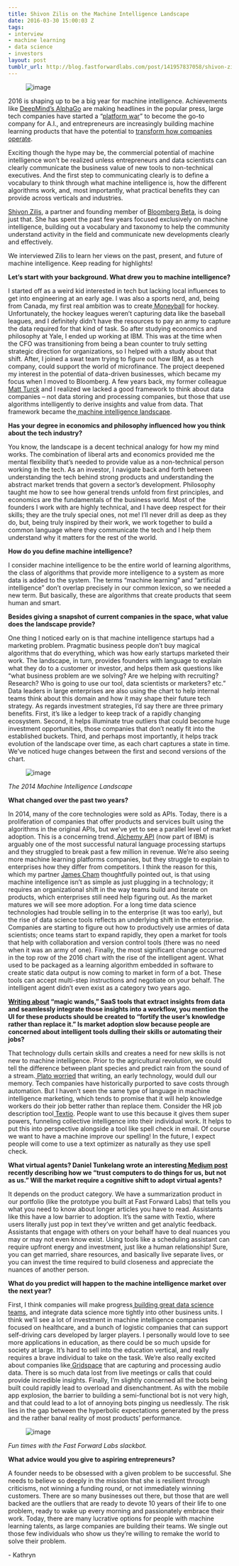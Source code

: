 ```yaml
---
title: Shivon Zilis on the Machine Intelligence Landscape
date: 2016-03-30 15:00:03 Z
tags:
- interview
- machine learning
- data science
- investors
layout: post
tumblr_url: http://blog.fastforwardlabs.com/post/141957837058/shivon-zilis-on-the-machine-intelligence-landscape
---
```


<figure data-orig-width="727" data-orig-height="541" class="tmblr-full"><img src="http://68.media.tumblr.com/74ea2d9c04837d672993d887788dcd76/tumblr_inline_o4tb0bi8wF1ta78fg_540.png" alt="image" data-orig-width="727" data-orig-height="541"/></figure><p>2016 is shaping up to be a big year for machine intelligence. Achievements like <a href="http://t.umblr.com/redirect?z=https%3A%2F%2Fdeepmind.com%2Falpha-go.html&amp;t=OWFhNGUyZTg5YTZhMDA5YzMxMjhkZTcwZTA3ZjVkNTlkMTM5OWI5OCxXelB4R3dDVA%3D%3D">DeepMind’s AlphaGo</a> are making headlines in the popular press, large tech companies have started a “<a href="http://t.umblr.com/redirect?z=http%3A%2F%2Fwww.nytimes.com%2F2016%2F03%2F26%2Ftechnology%2Fthe-race-is-on-to-control-artificial-intelligence-and-techs-future.html%3Faction%3Dclick%26contentCollection%3DTechnology%26module%3DRelatedCoverage%26region%3DEndOfArticle%26pgtype%3Darticle&amp;t=NzFhYjEzNjJiMmY1NmNhZDFiMjQ2MWY0ZDQxYTc2MGUxODA2ZmZjNixXelB4R3dDVA%3D%3D">platform war</a>” to become the go-to company for A.I., and entrepreneurs are increasingly building machine learning products that have the potential to <a href="http://t.umblr.com/redirect?z=http%3A%2F%2Ftechcrunch.com%2F2016%2F03%2F19%2Fhow-real-businesses-are-using-machine-learning%2F&amp;t=MzRiYTE2MmVjYjBiN2UyZjQ3Zjc4YWRjOGI0ZjVmYmViODViZGY2OSxXelB4R3dDVA%3D%3D">transform how companies operate</a>. </p><p>Exciting though the hype may be, the commercial potential of machine intelligence won’t be realized unless entrepreneurs and data scientists can clearly communicate the business value of new tools to non-technical executives. And the first step to communicating clearly is to define a vocabulary to think through what machine intelligence is, how the different algorithms work, and, most importantly, what practical benefits they can provide across verticals and industries. </p><p><a href="http://t.umblr.com/redirect?z=http%3A%2F%2Fwww.shivonzilis.com%2F&amp;t=Y2UyNGUzNGI0YTMxYmNhYzFlNzQxMWJmMDMwZGI4YjBlN2ZmMTI3NCxXelB4R3dDVA%3D%3D">Shivon Zilis</a>, a partner and founding member of <a href="http://t.umblr.com/redirect?z=https%3A%2F%2Fen.wikipedia.org%2Fwiki%2FBloomberg_Beta&amp;t=NTM4NjA1ZDJkZWU2M2FjZTgzNDk0Nzk0NzkwZDdlNjdiYWQwYjRkNCxXelB4R3dDVA%3D%3D">Bloomberg Beta</a>, is doing just that. She has spent the past few years focused exclusively on machine intelligence, building out a vocabulary and taxonomy to help the community understand activity in the field and communicate new developments clearly and effectively. </p><p>We interviewed Zilis to learn her views on the past, present, and future of machine intelligence. Keep reading for highlights!</p><!-- more --><p><b>Let’s start with your background. What drew you to machine intelligence?</b></p><p>I started off as a weird kid interested in tech but lacking local influences to get into engineering at an early age. I was also a sports nerd, and, being from Canada, my first real ambition was to create<a href="http://www.amazon.com/Moneyball-The-Winning-Unfair-Game/dp/0393324818"> Moneyball</a> for hockey. Unfortunately, the hockey leagues weren’t capturing data like the baseball leagues, and I definitely didn’t have the resources to pay an army to capture the data required for that kind of task. So after studying economics and philosophy at Yale, I ended up working at IBM. This was at the time when the CFO was transitioning from being a bean counter to truly setting strategic direction for organizations, so I helped with a study about that shift. After, I joined a swat team trying to figure out how IBM, as a tech company, could support the world of microfinance. The project deepened my interest in the potential of data-driven businesses, which became my focus when I moved to Bloomberg. A few years back, my former colleague<a href="https://twitter.com/mattturck"> Matt Turck</a> and I realized we lacked a good framework to think about data companies – not data storing and processing companies, but those that use algorithms intelligently to derive insights and value from data. That framework became the<a href="http://www.shivonzilis.com/machineintelligence"> machine intelligence landscape</a>.</p><p><b>Has your degree in economics and philosophy influenced how you think about the tech industry?</b></p><p>You know, the landscape is a decent technical analogy for how my mind works. The combination of liberal arts and economics provided me the mental flexibility that’s needed to provide value as a non-technical person working in the tech. As an investor, I navigate back and forth between understanding the tech behind strong products and understanding the abstract market trends that govern a sector’s development. Philosophy taught me how to see how general trends unfold from first principles, and economics are the fundamentals of the business world. Most of the founders I work with are highly technical, and I have deep respect for their skills; they are the truly special ones, not me! I’ll never drill as deep as they do, but, being truly inspired by their work, we work together to build a common language where they communicate the tech and I help them understand why it matters for the rest of the world.  	</p><p><b>How do you define machine intelligence?</b></p><p>I consider machine intelligence to be the entire world of learning algorithms, the class of algorithms that provide more intelligence to a system as more data is added to the system. The terms “machine learning” and “artificial intelligence” don’t overlap precisely in our common lexicon, so we needed a new term. But basically, these are algorithms that create products that seem human and smart.  </p><p><b>Besides giving a snapshot of current companies in the space, what value does the landscape provide?</b></p><p>One thing I noticed early on is that machine intelligence startups had a marketing problem. Pragmatic business people don’t buy magical algorithms that do everything, which was how early startups marketed their work. The landscape, in turn, provides founders with language to explain what they do to a customer or investor, and helps them ask questions like “what business problem are we solving? Are we helping with recruiting? Research? Who is going to use our tool, data scientists or marketers? etc.” Data leaders in large enterprises are also using the chart to help internal teams think about this domain and how it may shape their future tech strategy. As regards investment strategies, I’d say there are three primary benefits. First, it’s like a ledger to keep track of a rapidly changing ecosystem. Second, it helps illuminate true outliers that could become huge investment opportunities, those companies that don’t neatly fit into the established buckets. Third, and perhaps most importantly, it helps track evolution of the landscape over time, as each chart captures a state in time. We’ve noticed huge changes between the first and second versions of the chart.<br/></p><figure data-orig-width="721" data-orig-height="538" class="tmblr-full"><img src="http://68.media.tumblr.com/31d281787156ba2adcd1da3ced0b7c55/tumblr_inline_o4tfgxZQKk1ta78fg_540.png" alt="image" data-orig-width="721" data-orig-height="538"/></figure><p><i>The 2014 Machine Intelligence Landscape</i></p><p><b>What changed over the past two years?</b><br/></p><p>In 2014, many of the core technologies were sold as APIs. Today, there is a proliferation of companies that offer products and services built using the algorithms in the original APIs, but we’ve yet to see a parallel level of market adoption. This is a concerning trend.<a href="http://www.alchemyapi.com/"> Alchemy API</a> (now part of IBM) is arguably one of the most successful natural language processing startups and they struggled to break past a few million in revenue. We’re also seeing more machine learning platforms companies, but they struggle to explain to enterprises how they differ from competitors. I think the reason for this, which my partner <a href="https://twitter.com/jamescham">James Cham</a> thoughtfully pointed out, is that using machine intelligence isn’t as simple as just plugging in a technology; it requires an organizational shift in the way teams build and iterate on products, which enterprises still need help figuring out. As the market matures we will see more adoption. For a long time data science technologies had trouble selling in to the enterprise (it was too early), but the rise of data science tools reflects an underlying shift in the enterprise. Companies are starting to figure out how to productively use armies of data scientists; once teams start to expand rapidly, they open a market for tools that help with collaboration and version control tools (there was no need when it was an army of one). Finally, the most significant change occurred in the top row of the 2016 chart with the rise of the intelligent agent. What used to be packaged as a learning algorithm embedded in software to create static data output is now coming to market in form of a bot. These tools can accept multi-step instructions and negotiate on your behalf. The intelligent agent didn’t even exist as a category two years ago.  </p><p><b><a href="http://techcrunch.com/2015/11/26/machine-intelligence-in-the-real-world/">Writing about</a> “magic wands,” SaaS tools that extract insights from data and seamlessly integrate those insights into a workflow, you mention the UI for these products should be created to “fortify the user’s knowledge rather than replace it.” Is market adoption slow because people are concerned about intelligent tools dulling their skills or automating their jobs?</b></p><p>That technology dulls certain skills and creates a need for new skills is not new to machine intelligence. Prior to the agricultural revolution, we could tell the difference between plant species and predict rain from the sound of a stream.<a href="http://www.umich.edu/~lsarth/filecabinet/PlatoOnWriting.html"> Plato worried</a> that writing, an early technology, would dull our memory. Tech companies have historically purported to save costs through automation. But I haven’t seen the same type of language in machine intelligence marketing, which tends to promise that it will help knowledge workers do their job better rather than replace them. Consider the HR job description tool<a href="https://textio.com/"> Textio</a>. People want to use this because it gives them super powers, funneling collective intelligence into their individual work. It helps to put this into perspective alongside a tool like spell check in email. Of course we want to have a machine improve our spelling! In the future, I expect people will come to use a text optimizer as naturally as they use spell check.  </p><p><b>What virtual agents? Daniel Tunkelang wrote an interesting<a href="https://medium.com/@dtunkelang/a-question-of-agency-e4495b7ad11#.xsuthlgje"> Medium post</a> recently describing how we “trust computers to do things for us, but not as us.” Will the market require a cognitive shift to adopt virtual agents?</b></p><p>It depends on the product category. We have a summarization product in our portfolio (like the prototype you built at Fast Forward Labs) that tells you what you need to know about longer articles you have to read. Assistants like this have a low barrier to adoption. It’s the same with Textio, where users literally just pop in text they’ve written and get analytic feedback. Assistants that engage with others on your behalf have to deal nuances you may or may not even know exist. Using tools like a scheduling assistant can require upfront energy and investment, just like a human relationship! Sure, you can get married, share resources, and basically live separate lives, or you can invest the time required to build closeness and appreciate the nuances of another person.</p><p><b>What do you predict will happen to the machine intelligence market over the next year?</b></p><p>First, I think companies will make progress<a href="http://blog.fastforwardlabs.com/post/141856452603/fast-forward-labs-data-leadership-conference"> building great data science teams</a>, and integrate data science more tightly into other business units. I think we’ll see a lot of investment in machine intelligence companies focused on healthcare, and a bunch of logistic companies that can support self-driving cars developed by larger players. I personally would love to see more applications in education, as there could be so much upside for society at large. It’s hard to sell into the education vertical, and really requires a brave individual to take on the task. We’re also really excited about companies like<a href="https://www.gridspace.com/"> Gridspace</a> that are capturing and processing audio data. There is so much data lost from live meetings or calls that could provide incredible insights. Finally, I’m slightly concerned all the bots being built could rapidly lead to overload and disenchantment. As with the mobile app explosion, the barrier to building a semi-functional bot is not very high, and that could lead to a lot of annoying bots pinging us needlessly. The risk lies in the gap between the hyperbolic expectations generated by the press and the rather banal reality of most products’ performance.</p><figure data-orig-width="427" data-orig-height="133" class="tmblr-full"><img src="http://68.media.tumblr.com/0368708f97fcb78bcce4fbc6eefe44c5/tumblr_inline_o4uxmbVccY1ta78fg_540.png" alt="image" data-orig-width="427" data-orig-height="133"/></figure><p><i>Fun times with the Fast Forward Labs slackbot. </i></p><p><b>What advice would you give to aspiring entrepreneurs? </b></p><p>A founder needs to be obsessed with a given problem to be successful. She needs to believe so deeply in the mission that she is resilient through criticisms, not winning a funding round, or not immediately winning customers. There are so many businesses out there, but those that are well backed are the outliers that are ready to devote 10 years of their life to one problem, ready to wake up every morning and passionately embrace their work. Today, there are many lucrative options for people with machine learning talents, as large companies are building their teams. We single out those few individuals who show us they’re willing to remake the world to solve their problem.<br/></p><p>- Kathryn</p>
